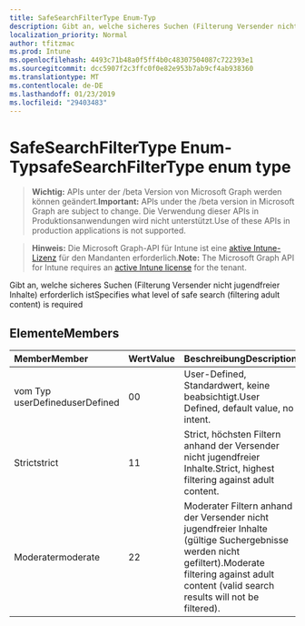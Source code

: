 ```yaml
---
title: SafeSearchFilterType Enum-Typ
description: Gibt an, welche sicheres Suchen (Filterung Versender nicht jugendfreier Inhalte) erforderlich ist
localization_priority: Normal
author: tfitzmac
ms.prod: Intune
ms.openlocfilehash: 4493c71b48a0f5ff4b0c48307504087c722393e1
ms.sourcegitcommit: dcc5907f2c3ffc0f0e82e953b7ab9cf4ab938360
ms.translationtype: MT
ms.contentlocale: de-DE
ms.lasthandoff: 01/23/2019
ms.locfileid: "29403483"
---
```

# <a name="safesearchfiltertype-enum-type"></a><span data-ttu-id="943b9-103">SafeSearchFilterType Enum-Typ</span><span class="sxs-lookup"><span data-stu-id="943b9-103">safeSearchFilterType enum type</span></span>

> <span data-ttu-id="943b9-104">**Wichtig:** APIs unter der /beta Version von Microsoft Graph werden können geändert.</span><span class="sxs-lookup"><span data-stu-id="943b9-104">**Important:** APIs under the /beta version in Microsoft Graph are subject to change.</span></span> <span data-ttu-id="943b9-105">Die Verwendung dieser APIs in Produktionsanwendungen wird nicht unterstützt.</span><span class="sxs-lookup"><span data-stu-id="943b9-105">Use of these APIs in production applications is not supported.</span></span>

> <span data-ttu-id="943b9-106">**Hinweis:** Die Microsoft Graph-API für Intune ist eine [aktive Intune-Lizenz](https://go.microsoft.com/fwlink/?linkid=839381) für den Mandanten erforderlich.</span><span class="sxs-lookup"><span data-stu-id="943b9-106">**Note:** The Microsoft Graph API for Intune requires an [active Intune license](https://go.microsoft.com/fwlink/?linkid=839381) for the tenant.</span></span>

<span data-ttu-id="943b9-107">Gibt an, welche sicheres Suchen (Filterung Versender nicht jugendfreier Inhalte) erforderlich ist</span><span class="sxs-lookup"><span data-stu-id="943b9-107">Specifies what level of safe search (filtering adult content) is required</span></span>

## <a name="members"></a><span data-ttu-id="943b9-108">Elemente</span><span class="sxs-lookup"><span data-stu-id="943b9-108">Members</span></span>
|<span data-ttu-id="943b9-109">Member</span><span class="sxs-lookup"><span data-stu-id="943b9-109">Member</span></span>|<span data-ttu-id="943b9-110">Wert</span><span class="sxs-lookup"><span data-stu-id="943b9-110">Value</span></span>|<span data-ttu-id="943b9-111">Beschreibung</span><span class="sxs-lookup"><span data-stu-id="943b9-111">Description</span></span>|
|:---|:---|:---|
|<span data-ttu-id="943b9-112">vom Typ userDefined</span><span class="sxs-lookup"><span data-stu-id="943b9-112">userDefined</span></span>|<span data-ttu-id="943b9-113">0</span><span class="sxs-lookup"><span data-stu-id="943b9-113">0</span></span>|<span data-ttu-id="943b9-114">User-Defined, Standardwert, keine beabsichtigt.</span><span class="sxs-lookup"><span data-stu-id="943b9-114">User Defined, default value, no intent.</span></span>|
|<span data-ttu-id="943b9-115">Strict</span><span class="sxs-lookup"><span data-stu-id="943b9-115">strict</span></span>|<span data-ttu-id="943b9-116">1</span><span class="sxs-lookup"><span data-stu-id="943b9-116">1</span></span>|<span data-ttu-id="943b9-117">Strict, höchsten Filtern anhand der Versender nicht jugendfreier Inhalte.</span><span class="sxs-lookup"><span data-stu-id="943b9-117">Strict, highest filtering against adult content.</span></span>|
|<span data-ttu-id="943b9-118">Moderater</span><span class="sxs-lookup"><span data-stu-id="943b9-118">moderate</span></span>|<span data-ttu-id="943b9-119">2</span><span class="sxs-lookup"><span data-stu-id="943b9-119">2</span></span>|<span data-ttu-id="943b9-120">Moderater Filtern anhand der Versender nicht jugendfreier Inhalte (gültige Suchergebnisse werden nicht gefiltert).</span><span class="sxs-lookup"><span data-stu-id="943b9-120">Moderate filtering against adult content (valid search results will not be filtered).</span></span>|





